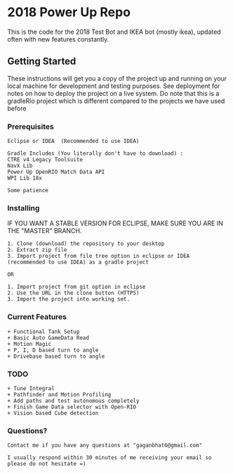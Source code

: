# 2018 Power Up Repo

This is the code for the 2018 Test Bot and IKEA bot (mostly ikea), updated often with new features constantly. 

## Getting Started

These instructions will get you a copy of the project up and running on your local machine for development and testing purposes. See deployment for notes on how to deploy the project on a live system.
Do note that this is a gradleRio project which is different compared to the projects we have used before

### Prerequisites

```
Eclipse or IDEA  (Recommended to use IDEA)

Gradle Includes (You literally don't have to download) : 
CTRE v4 Legacy Toolsuite
NavX Lib 
Power Up OpenRIO Match Data API
WPI Lib 18x

Some patience
```


### Installing

IF YOU WANT A STABLE VERSION FOR ECLIPSE, MAKE SURE YOU ARE IN THE "MASTER" BRANCH. 

```
1. Clone (download) the repository to your desktop
2. Extract zip file
3. Import project from file tree option in eclipse or IDEA (recommended to use IDEA) as a gradle project

OR

1. Import project from git option in eclipse
2. Use the URL in the clone button (HTTPS)
3. Import the project into working set.
```


### Current Features

```
+ Functional Tank Setup
+ Basic Auto GameData Read
+ Motion Magic
+ P, I, D based turn to angle
+ Drivebase based turn to angle
```


### TODO

```
+ Tune Integral
+ Pathfinder and Motion Profiling
+ Add paths and test autonomous completely
+ Finish Game Data selector with Open-RIO
+ Vision based Cube detection
```


### Questions?

``` 
Contact me if you have any questions at "gaganbhat6@gmail.com"

I usually respond within 30 minutes of me receiving your email so please do not hesitate =)
```
